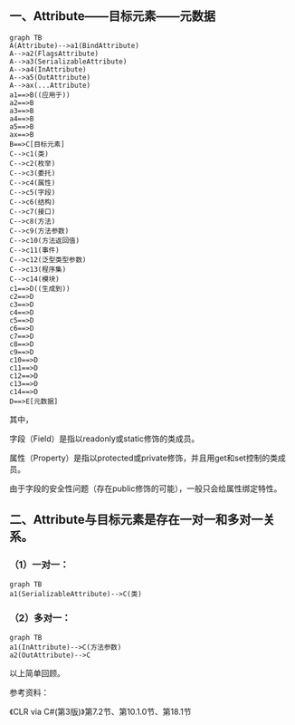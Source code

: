 ##  一、Attribute——目标元素——元数据

```mermaid
graph TB
A(Attribute)-->a1(BindAttribute)
A-->a2(FlagsAttribute)
A-->a3(SerializableAttribute)
A-->a4(InAttribute)
A-->a5(OutAttribute)
A-->ax(...Attribute)
a1==>B((应用于))
a2==>B
a3==>B
a4==>B
a5==>B
ax==>B
B==>C[目标元素]
C-->c1(类)
C-->c2(枚举)
C-->c3(委托)
C-->c4(属性)
C-->c5(字段)
C-->c6(结构)
C-->c7(接口)
C-->c8(方法)
C-->c9(方法参数)
C-->c10(方法返回值)
C-->c11(事件)
C-->c12(泛型类型参数)
C-->c13(程序集)
C-->c14(模块)
c1==>D((生成到))
c2==>D
c3==>D
c4==>D
c5==>D
c6==>D
c7==>D
c8==>D
c9==>D
c10==>D
c11==>D
c12==>D
c13==>D
c14==>D
D==>E[元数据]
```

其中，

字段（Field）是指以readonly或static修饰的类成员。

属性（Property）是指以protected或private修饰，并且用get和set控制的类成员。

由于字段的安全性问题（存在public修饰的可能），一般只会给属性绑定特性。



## 二、Attribute与目标元素是存在一对一和多对一关系。

### （1）一对一：

```mermaid
graph TB
a1(SerializableAttribute)-->C(类)
```

### （2）多对一：

```mermaid
graph TB
a1(InAttribute)-->C(方法参数)
a2(OutAttribute)-->C
```



以上简单回顾。

参考资料： 

《CLR via C#(第3版)》第7.2节、第10.1.0节、第18.1节
